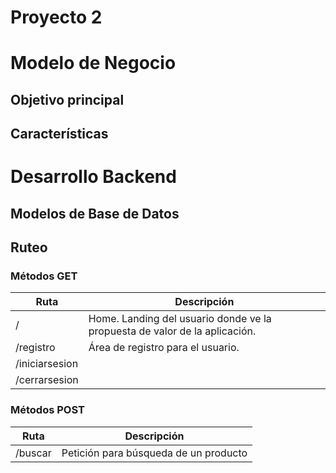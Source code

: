 # Proyecto 2

# Modelo de Negocio

## Objetivo principal


## Características




# Desarrollo Backend



## Modelos de Base de Datos




## Ruteo

### Métodos GET

Ruta  | Descripción
------------- | -------------
/  | Home. Landing del usuario donde ve la propuesta de valor de la aplicación.
/registro  | Área de registro para el usuario.
/iniciarsesion  | 
/cerrarsesion |


### Métodos POST

Ruta  | Descripción
------------- | -------------
/buscar  | Petición para búsqueda de un producto


